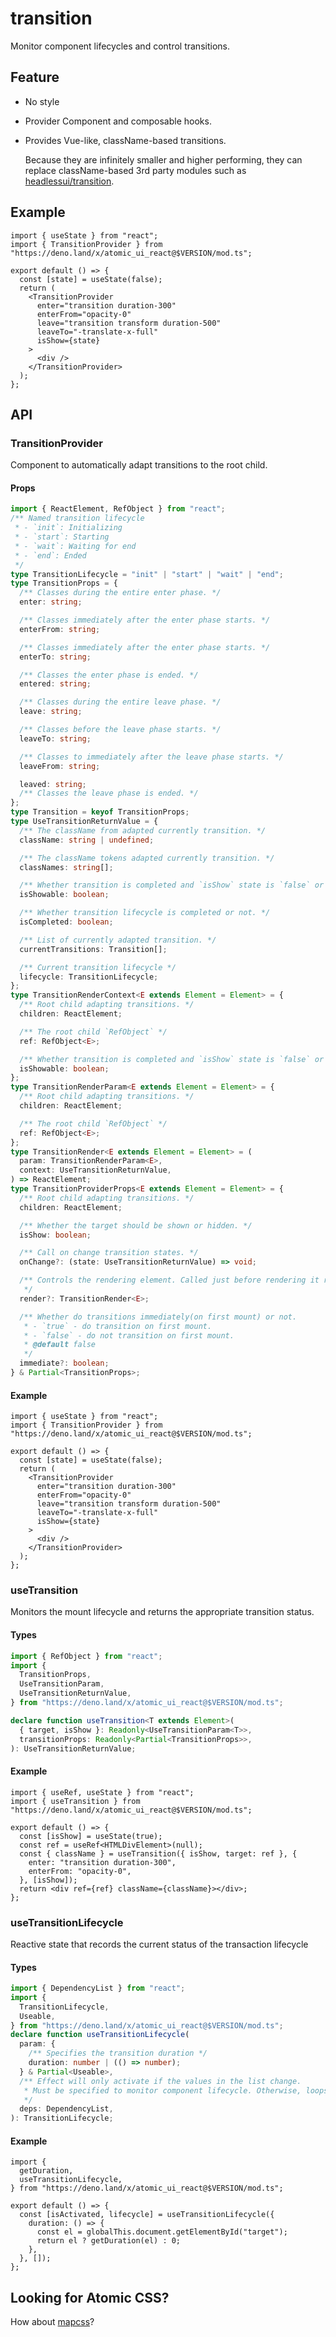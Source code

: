 # transition

Monitor component lifecycles and control transitions.

## Feature

- No style
- Provider Component and composable hooks.
- Provides Vue-like, className-based transitions.

  Because they are infinitely smaller and higher performing, they can replace
  className-based 3rd party modules such as
  [headlessui/transition](https://headlessui.dev/react/transition).

## Example

```tsx
import { useState } from "react";
import { TransitionProvider } from "https://deno.land/x/atomic_ui_react@$VERSION/mod.ts";

export default () => {
  const [state] = useState(false);
  return (
    <TransitionProvider
      enter="transition duration-300"
      enterFrom="opacity-0"
      leave="transition transform duration-500"
      leaveTo="-translate-x-full"
      isShow={state}
    >
      <div />
    </TransitionProvider>
  );
};
```

## API

### TransitionProvider

Component to automatically adapt transitions to the root child.

#### Props

```ts
import { ReactElement, RefObject } from "react";
/** Named transition lifecycle
 * - `init`: Initializing
 * - `start`: Starting
 * - `wait`: Waiting for end
 * - `end`: Ended
 */
type TransitionLifecycle = "init" | "start" | "wait" | "end";
type TransitionProps = {
  /** Classes during the entire enter phase. */
  enter: string;

  /** Classes immediately after the enter phase starts. */
  enterFrom: string;

  /** Classes immediately after the enter phase starts. */
  enterTo: string;

  /** Classes the enter phase is ended. */
  entered: string;

  /** Classes during the entire leave phase. */
  leave: string;

  /** Classes before the leave phase starts. */
  leaveTo: string;

  /** Classes to immediately after the leave phase starts. */
  leaveFrom: string;

  leaved: string;
  /** Classes the leave phase is ended. */
};
type Transition = keyof TransitionProps;
type UseTransitionReturnValue = {
  /** The className from adapted currently transition. */
  className: string | undefined;

  /** The className tokens adapted currently transition. */
  classNames: string[];

  /** Whether transition is completed and `isShow` state is `false` or not. */
  isShowable: boolean;

  /** Whether transition lifecycle is completed or not. */
  isCompleted: boolean;

  /** List of currently adapted transition. */
  currentTransitions: Transition[];

  /** Current transition lifecycle */
  lifecycle: TransitionLifecycle;
};
type TransitionRenderContext<E extends Element = Element> = {
  /** Root child adapting transitions. */
  children: ReactElement;

  /** The root child `RefObject` */
  ref: RefObject<E>;

  /** Whether transition is completed and `isShow` state is `false` or not. */
  isShowable: boolean;
};
type TransitionRenderParam<E extends Element = Element> = {
  /** Root child adapting transitions. */
  children: ReactElement;

  /** The root child `RefObject` */
  ref: RefObject<E>;
};
type TransitionRender<E extends Element = Element> = (
  param: TransitionRenderParam<E>,
  context: UseTransitionReturnValue,
) => ReactElement;
type TransitionProviderProps<E extends Element = Element> = {
  /** Root child adapting transitions. */
  children: ReactElement;

  /** Whether the target should be shown or hidden. */
  isShow: boolean;

  /** Call on change transition states. */
  onChange?: (state: UseTransitionReturnValue) => void;

  /** Controls the rendering element. Called just before rendering it returns the element to actually render.
   */
  render?: TransitionRender<E>;

  /** Whether do transitions immediately(on first mount) or not.
   * - `true` - do transition on first mount.
   * - `false` - do not transition on first mount.
   * @default false
   */
  immediate?: boolean;
} & Partial<TransitionProps>;
```

#### Example

```tsx
import { useState } from "react";
import { TransitionProvider } from "https://deno.land/x/atomic_ui_react@$VERSION/mod.ts";

export default () => {
  const [state] = useState(false);
  return (
    <TransitionProvider
      enter="transition duration-300"
      enterFrom="opacity-0"
      leave="transition transform duration-500"
      leaveTo="-translate-x-full"
      isShow={state}
    >
      <div />
    </TransitionProvider>
  );
};
```

### useTransition

Monitors the mount lifecycle and returns the appropriate transition status.

#### Types

```ts
import { RefObject } from "react";
import {
  TransitionProps,
  UseTransitionParam,
  UseTransitionReturnValue,
} from "https://deno.land/x/atomic_ui_react@$VERSION/mod.ts";

declare function useTransition<T extends Element>(
  { target, isShow }: Readonly<UseTransitionParam<T>>,
  transitionProps: Readonly<Partial<TransitionProps>>,
): UseTransitionReturnValue;
```

#### Example

```tsx
import { useRef, useState } from "react";
import { useTransition } from "https://deno.land/x/atomic_ui_react@$VERSION/mod.ts";

export default () => {
  const [isShow] = useState(true);
  const ref = useRef<HTMLDivElement>(null);
  const { className } = useTransition({ isShow, target: ref }, {
    enter: "transition duration-300",
    enterFrom: "opacity-0",
  }, [isShow]);
  return <div ref={ref} className={className}></div>;
};
```

### useTransitionLifecycle

Reactive state that records the current status of the transaction lifecycle

#### Types

```ts
import { DependencyList } from "react";
import {
  TransitionLifecycle,
  Useable,
} from "https://deno.land/x/atomic_ui_react@$VERSION/mod.ts";
declare function useTransitionLifecycle(
  param: {
    /** Specifies the transition duration */
    duration: number | (() => number);
  } & Partial<Useable>,
  /** Effect will only activate if the values in the list change.
   * Must be specified to monitor component lifecycle. Otherwise, loops may occur.
   */
  deps: DependencyList,
): TransitionLifecycle;
```

#### Example

```tsx
import {
  getDuration,
  useTransitionLifecycle,
} from "https://deno.land/x/atomic_ui_react@$VERSION/mod.ts";

export default () => {
  const [isActivated, lifecycle] = useTransitionLifecycle({
    duration: () => {
      const el = globalThis.document.getElementById("target");
      return el ? getDuration(el) : 0;
    },
  }, []);
};
```

## Looking for Atomic CSS?

How about [mapcss](https://github.com/TomokiMiyauci/mapcss)?
